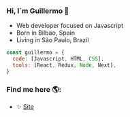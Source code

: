 ### Hi, I´m Guillermo 👋
- Web developer focused on Javascript
- Born in Bilbao, Spain
- Living in São Paulo, Brazil

```javascript
const guillermo = {
  code: [Javascript, HTML, CSS],
  tools: [React, Redux, Node, Next],
}
```

<!--### I’m currently learning 📘:
- [Three JS](https://threejs.org/) -->

### Find me here 🌎:
- ✨ [Site](https://guilleangulo.me/)

<!--
**GuilleAngulo/guilleangulo** is a ✨ _special_ ✨ repository because its `README.md` (this file) appears on your GitHub profile.

Here are some ideas to get you started:

- 🔭 I’m currently working on ...
- 🌱 I’m currently learning ...
- 👯 I’m looking to collaborate on ...
- 🤔 I’m looking for help with ...
- 💬 Ask me about ...
- 📫 How to reach me: ...
- 😄 Pronouns: ...
- ⚡ Fun fact: ...
-->
